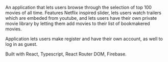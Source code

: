 An application that lets users browse through the selection of top 100 movies of all time. Features Netflix inspired slider, lets users watch trailers which are embeded from youtube, and lets users have their own private movie library by letting them add movies to their list of bookmakered movies.

Application lets users make register and have their own account, as well to log in as guest.

Built with React, Typescript, React Router DOM, Firebase.
